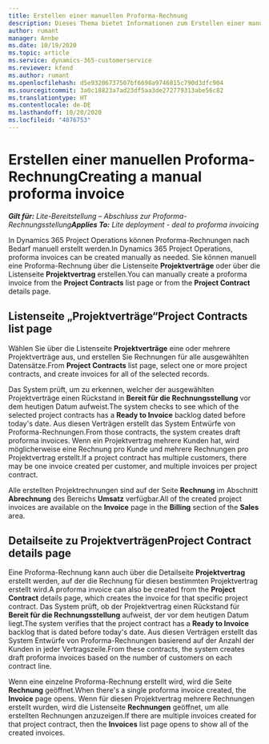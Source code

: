 ```yaml
---
title: Erstellen einer manuellen Proforma-Rechnung
description: Dieses Thema bietet Informationen zum Erstellen einer manuellen Proforma-Rechnung in Project Operations.
author: rumant
manager: Annbe
ms.date: 10/19/2020
ms.topic: article
ms.service: dynamics-365-customerservice
ms.reviewer: kfend
ms.author: rumant
ms.openlocfilehash: d5e93206737507bf6698a9746815c790d3dfc904
ms.sourcegitcommit: 3a0c18823a7ad23df5aa3de272779313abe56c82
ms.translationtype: HT
ms.contentlocale: de-DE
ms.lasthandoff: 10/20/2020
ms.locfileid: "4076753"
---
```

# <a name="creating-a-manual-proforma-invoice"></a><span data-ttu-id="6cf8a-103">Erstellen einer manuellen Proforma-Rechnung</span><span class="sxs-lookup"><span data-stu-id="6cf8a-103">Creating a manual proforma invoice</span></span>

<span data-ttu-id="6cf8a-104">_**Gilt für:** Lite-Bereitstellung – Abschluss zur Proforma-Rechnungsstellung_</span><span class="sxs-lookup"><span data-stu-id="6cf8a-104">_**Applies To:** Lite deployment - deal to proforma invoicing_</span></span>

<span data-ttu-id="6cf8a-105">In Dynamics 365 Project Operations können Proforma-Rechnungen nach Bedarf manuell erstellt werden.</span><span class="sxs-lookup"><span data-stu-id="6cf8a-105">In Dynamics 365 Project Operations, proforma invoices can be created manually as needed.</span></span> <span data-ttu-id="6cf8a-106">Sie können manuell eine Proforma-Rechnung über die Listenseite **Projektverträge** oder über die Listenseite **Projektvertrag** erstellen.</span><span class="sxs-lookup"><span data-stu-id="6cf8a-106">You can manually create a proforma invoice from the **Project Contracts** list page or from the **Project Contract** details page.</span></span>

##  <a name="project-contracts-list-page"></a><span data-ttu-id="6cf8a-107">Listenseite „Projektverträge“</span><span class="sxs-lookup"><span data-stu-id="6cf8a-107">Project Contracts list page</span></span>

<span data-ttu-id="6cf8a-108">Wählen Sie über die Listenseite **Projektverträge** eine oder mehrere Projektverträge aus, und erstellen Sie Rechnungen für alle ausgewählten Datensätze.</span><span class="sxs-lookup"><span data-stu-id="6cf8a-108">From **Project Contracts** list page, select one or more project contracts, and create invoices for all of the selected records.</span></span>

<span data-ttu-id="6cf8a-109">Das System prüft, um zu erkennen, welcher der ausgewählten Projektverträge einen Rückstand in **Bereit für die Rechnungsstellung** vor dem heutigen Datum aufweist.</span><span class="sxs-lookup"><span data-stu-id="6cf8a-109">The system checks to see which of the selected project contracts has a **Ready to Invoice** backlog  dated before today's date.</span></span> <span data-ttu-id="6cf8a-110">Aus diesen Verträgen erstellt das System Entwürfe von Proforma-Rechnungen.</span><span class="sxs-lookup"><span data-stu-id="6cf8a-110">From those contracts, the system creates draft proforma invoices.</span></span> <span data-ttu-id="6cf8a-111">Wenn ein Projektvertrag mehrere Kunden hat, wird möglicherweise eine Rechnung pro Kunde und mehrere Rechnungen pro Projektvertrag erstellt.</span><span class="sxs-lookup"><span data-stu-id="6cf8a-111">If a project contract has multiple customers, there may be one invoice created per customer, and multiple invoices per project contract.</span></span>

<span data-ttu-id="6cf8a-112">Alle erstellten Projektrechnungen sind auf der Seite **Rechnung** im Abschnitt **Abrechnung** des Bereichs **Umsatz** verfügbar.</span><span class="sxs-lookup"><span data-stu-id="6cf8a-112">All of the created project invoices are available on the **Invoice** page in the **Billing** section of the **Sales** area.</span></span>

## <a name="project-contract-details-page"></a><span data-ttu-id="6cf8a-113">Detailseite zu Projektverträgen</span><span class="sxs-lookup"><span data-stu-id="6cf8a-113">Project Contract details page</span></span>

<span data-ttu-id="6cf8a-114">Eine Proforma-Rechnung kann auch über die Detailseite **Projektvertrag** erstellt werden, auf der die Rechnung für diesen bestimmten Projektvertrag erstellt wird.</span><span class="sxs-lookup"><span data-stu-id="6cf8a-114">A proforma invoice can also be created from the **Project Contract** details page, which creates the invoice for that specific project contract.</span></span> <span data-ttu-id="6cf8a-115">Das System prüft, ob der Projektvertrag einen Rückstand für **Bereit für die Rechnungsstellung** aufweist, der vor dem heutigen Datum liegt.</span><span class="sxs-lookup"><span data-stu-id="6cf8a-115">The system verifies that the project contract has a **Ready to Invoice** backlog that is dated before today's date.</span></span> <span data-ttu-id="6cf8a-116">Aus diesen Verträgen erstellt das System Entwürfe von Proforma-Rechnungen basierend auf der Anzahl der Kunden in jeder Vertragszeile.</span><span class="sxs-lookup"><span data-stu-id="6cf8a-116">From these contracts, the system creates draft proforma invoices based on the number of customers on each contract line.</span></span>

<span data-ttu-id="6cf8a-117">Wenn eine einzelne Proforma-Rechnung erstellt wird, wird die Seite **Rechnung** geöffnet.</span><span class="sxs-lookup"><span data-stu-id="6cf8a-117">When there's a single proforma invoice created, the **Invoice** page opens.</span></span> <span data-ttu-id="6cf8a-118">Wenn für diesen Projektvertrag mehrere Rechnungen erstellt wurden, wird die Listenseite **Rechnungen** geöffnet, um alle erstellten Rechnungen anzuzeigen.</span><span class="sxs-lookup"><span data-stu-id="6cf8a-118">If there are multiple invoices created for that project contract, then the **Invoices** list page opens to show all of the created invoices.</span></span>
